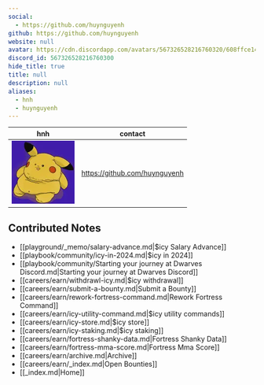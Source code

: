 ```yaml
---
social: 
  - https://github.com/huynguyenh
github: https://github.com/huynguyenh
website: null
avatar: https://cdn.discordapp.com/avatars/567326528216760320/608ffce140ad8830f6e2308763c7a127
discord_id: 567326528216760300
hide_title: true
title: null
description: null
aliases: 
  - hnh
  - huynguyenh
---
```

<div class="profile"/>

| hnh                                                                                                        | contact                       |
| ---------------------------------------------------------------------------------------------------------- | ----------------------------- |
| ![](assets/hnh_608ffce140ad8830f6e2308763c7a127.webp) | https://github.com/huynguyenh |

## Contributed Notes

- [[playground/_memo/salary-advance.md|$icy Salary Advance]]
- [[playbook/community/icy-in-2024.md|$icy in 2024]]
- [[playbook/community/Starting your journey at Dwarves Discord.md|Starting your journey at Dwarves Discord]]
- [[careers/earn/withdrawl-icy.md|$icy withdrawal]]
- [[careers/earn/submit-a-bounty.md|Submit a Bounty]]
- [[careers/earn/rework-fortress-command.md|Rework Fortress Command]]
- [[careers/earn/icy-utility-command.md|$icy utility commands]]
- [[careers/earn/icy-store.md|$icy store]]
- [[careers/earn/icy-staking.md|$icy staking]]
- [[careers/earn/fortress-shanky-data.md|Fortress Shanky Data]]
- [[careers/earn/fortress-mma-score.md|Fortress Mma Score]]
- [[careers/earn/archive.md|Archive]]
- [[careers/earn/_index.md|Open Bounties]]
- [[_index.md|Home]]